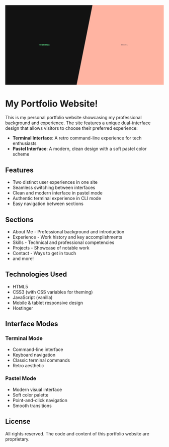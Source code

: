 <img src="./assets/img/landing-page-portfolio.png" alt="Portfolio preview showing both terminal and pastel interfaces" style="width: 1000px;">

# My Portfolio Website!

This is my personal portfolio website showcasing my professional background and experience. The site features a unique dual-interface design that allows visitors to choose their preferred experience:

- **Terminal Interface**: A retro command-line experience for tech enthusiasts
- **Pastel Interface**: A modern, clean design with a soft pastel color scheme

## Features

- Two distinct user experiences in one site
- Seamless switching between interfaces
- Clean and modern interface in pastel mode
- Authentic terminal experience in CLI mode
- Easy navigation between sections

## Sections

- About Me - Professional background and introduction
- Experience - Work history and key accomplishments  
- Skills - Technical and professional competencies
- Projects - Showcase of notable work
- Contact - Ways to get in touch
- and more!

## Technologies Used

- HTML5
- CSS3 (with CSS variables for theming)
- JavaScript (vanilla)
- Mobile & tablet responsive design
- Hostinger

## Interface Modes

### Terminal Mode
- Command-line interface
- Keyboard navigation
- Classic terminal commands
- Retro aesthetic

### Pastel Mode
- Modern visual interface
- Soft color palette
- Point-and-click navigation
- Smooth transitions

## License

All rights reserved. The code and content of this portfolio website are proprietary.
